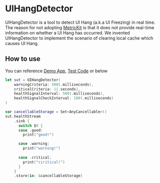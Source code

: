# UIHangDetector

UIHangDetector is a tool to detect UI Hang (a.k.a UI Freezing) in real time. The reason for not adopting [MetricKit](https://developer.apple.com/documentation/metrickit) is that it does not provide real-time information on whether a UI Hang has occurred. We invented UIHangDetector to implement the scenario of clearing local cache which causes UI Hang.

## How to use

You can reference [Demo App](https://github.com/wplong11/UIHangDetector/tree/main/Demo), [Test Code](https://github.com/wplong11/UIHangDetector/blob/main/Tests/UIHangDetectorTests/UIHangDetectorTests.swift) or below

```swift
let sut = UIHangDetector(
    warningCriteria: 500(.milliseconds),
    criticalCriteria: 1(.seconds),
    healthSignalInterval: 500(.milliseconds),
    healthSignalCheckInterval: 100(.milliseconds)
)

var cancellableStorage = Set<AnyCancellable>()
sut.healthStream
    .sink {
      switch $0 {
      case .good:
        print("good!")

      case .warning:
        print("warning!")
        
      case .critical:
        print("ciritical!")
      }
    }
    .store(in: &cancellableStorage)
```
